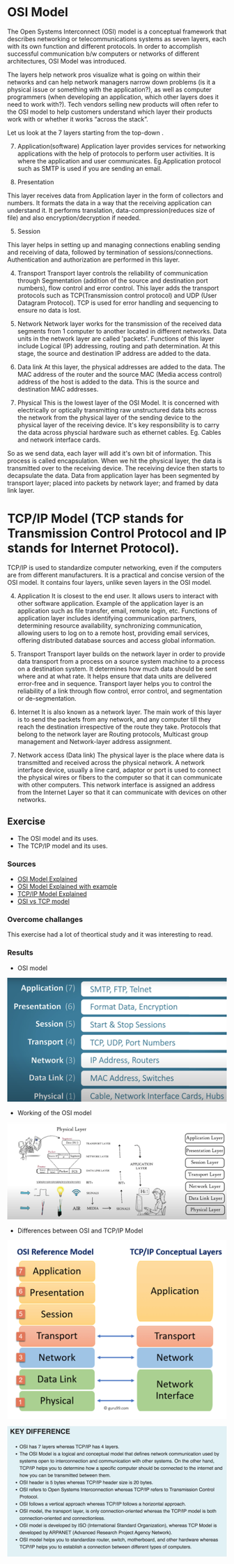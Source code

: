 # OSI Model

The Open Systems Interconnect (OSI) model is a conceptual framework that describes networking or telecommunications systems as seven layers, each with its own function and different protocols. In order to accomplish successful communication b/w computers or networks of different architectures, OSI Model was introduced. 

The layers help network pros visualize what is going on within their networks and can help network managers narrow down problems (is it a physical issue or something with the application?), as well as computer programmers (when developing an application, which other layers does it need to work with?). Tech vendors selling new products will often refer to the OSI model to help customers understand which layer their products work with or whether it works “across the stack”.

Let us look at the 7 layers starting from the top-down .

7. Application(software)
Application layer provides services for networking applications with the help of protocols to perform user activities. It is where the application and user communicates. Eg.Application protocol such as SMTP is used if you are sending an email.  

6. Presentation 

This layer receives data from Application layer in the form of collectors and numbers. It formats the data in a way that the receiving application can understand it. It performs translation, data-compression(reduces size of file) and also encryption/decryption if needed.

5. Session

This layer helps in setting up and managing connections enabling sending and receiving of data, followed by termination of sessions/connections. Authentication and authorization are performed in this layer.

4. Transport 
Transport layer controls the reliability of communication through Segmentation (addition of the source and destination port numbers), flow control and error control. This layer adds the transport protocols such as TCP(Transmission control protocol) and UDP (User Datagram Protocol). TCP is used for error handling and sequencing to ensure no data is lost. 

3. Network 
Network layer works for the transmission of the received data segments from 1 computer to another located in different networks. Data units in the network layer are called 'packets'. Functions of this layer include Logical (IP) addressing, routing and path determination. At this stage, the source and destination IP address are added to the data. 


2. Data link
At this layer, the physical addresses are added to the data. The MAC address of the router and the source MAC (Media access control) address of the host is added to the data. This is the source and destination MAC addresses. 


1. Physical 
This is the lowest layer of the OSI Model. It is concerned with electrically or optically transmitting raw unstructured data bits across the network from the physical layer of the sending device to the physical layer of the receiving device. It's key responsibility is to carry the data across physcial hardware such as ethernet cables. Eg. Cables and network interface cards.

So as we send data, each layer will add it's own bit of information. This process is called encapsulation. When we hit the physical layer, the data is transmitted over to the receiving device. The receiving device then starts to decapsulate the data. Data from application layer has been segmented by transport layer; placed into packets by network layer; and framed by data link layer. 

# TCP/IP Model  (TCP stands for Transmission Control Protocol and IP stands for Internet Protocol).

TCP/IP is used to standardize computer networking, even if the computers are from different manufacturers. It is a practical and concise version of the OSI model. It contains four layers, unlike seven layers in the OSI model. 

4. Application
It is closest to the end user. It allows users to interact with other software application. Example of the application layer is an application such as file transfer, email, remote login, etc. Functions of application layer includes identifying communication partners, determining resource availability, synchronizing communication, allowing users to log on to a remote host, providing email services, offering distributed database sources and access global information.

3. Transport
Transport layer builds on the network layer in order to provide data transport from a process on a source system machine to a process on a destination system. It determines how much data should be sent where and at what rate. It helps ensure that data units are delivered error-free and in sequence. Transport layer helps you to control the reliability of a link through flow control, error control, and segmentation or de-segmentation.


2. Internet
It is also known as a network layer. The main work of this layer is to send the packets from any network, and any computer till they reach the destination irrespective of the route they take. Protocols that belong to the network layer are Routing protocols, Multicast group management and Network-layer address assignment.


1. Network access (Data link) 
The physical layer is the place where data is transmitted and received across the physical network. A network interface device, usually a line card, adaptor or port is used to connect the physical wires or fibers to the computer so that it can communicate with other computers. This network interface is assigned an address from the Internet Layer so that it can communicate with devices on other networks.


## Exercise
- The OSI model and its uses.
- The TCP/IP model and its uses.

### Sources
- [OSI Model Explained](https://www.youtube.com/watch?v=vv4y_uOneC0)
- [OSI Model Explained with example](https://www.youtube.com/watch?v=LANW3m7UgWs)
- [TCP/IP Model Explained](https://www.guru99.com/tcp-ip-model.html#:~:text=TCP%2FIP%20Model%20helps%20you,allow%20communication%20over%20large%20distances)
- [OSI vs TCP model](https://www.guru99.com/difference-tcp-ip-vs-osi-model.html#:~:text=OSI%20refers%20to%20Open%20Systems,both%20connection%2Doriented%20and%20connectionless.)


### Overcome challanges
This exercise had a lot of theortical study and it was interesting to read. 

### Results
- OSI model

![NTW-01OSIstack](../00_includes/NTW/NTW-01/i1.png)

- Working of the OSI model

![NTW-01OSIstack](../00_includes/NTW/NTW-01/i2.png)

- Differences between OSI and TCP/IP Model

![NTW-01OSIstack](../00_includes/NTW/NTW-01/i3.png)


![NTW-01OSIstack](../00_includes/NTW/NTW-01/i4.png)



